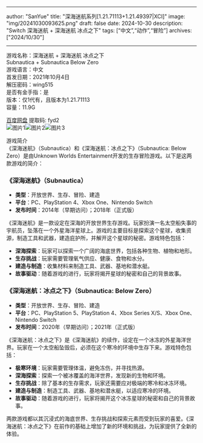 
---
author: "SanYue"
title: "深海迷航系列[1.21.71113+1.21.49397|XCI]"
image: "img/20241030093625.png"
draft: false
date: 2024-10-30
description: "Switch 深海迷航 + 深海迷航 冰点之下"
tags: [“中文”,“动作”,“冒险”]
archives: ["2024/10/30"]

---

游戏名称：深海迷航 + 深海迷航 冰点之下   
Subnautica  + Subnautica Below Zero    
游戏语言：中文  
首发日期：2021年10月4日  
解压密码：wing515  
是否有金手指：是  
版本：仅1代有，且版本为1.21.71113   
容量：11.9G

[百度网盘](https://pan.baidu.com/s/188D-rxjDZDixCIZxDR72NA) 提取码: fyd2  
![图片1](img/011daad83f84948.jpg)![图片2](img/bdcf6ce29ba61650f0b.jpg)![图片3](img/4175a9e5b153369.jpg)  

游戏简介  
《深海迷航》（Subnautica）和《深海迷航：冰点之下》（Subnautica: Below Zero）是由Unknown Worlds Entertainment开发的生存冒险游戏。以下是这两款游戏的简介：

### 《深海迷航》（Subnautica）

- **类型**：开放世界、生存、冒险、建造
- **平台**：PC、PlayStation 4、Xbox One、Nintendo Switch
- **发布时间**：2014年（早期访问）；2018年（正式版）

《深海迷航》是一款设定在深海的开放世界生存游戏。玩家扮演一名太空船失事的宇航员，坠落在一个外星海洋星球上。游戏的主要目标是探索这个星球，收集资源，制造工具和武器，建造庇护所，并解开这个星球的秘密。游戏特色包括：

- **深海探索**：玩家可以探索一个广阔的海底世界，包括各种生物、植物和地形。
- **生存挑战**：玩家需要管理氧气供应、健康、食物和水分。
- **建造与制造**：收集材料来制造工具、武器、基地和潜水艇。
- **故事驱动**：随着游戏的进行，玩家将揭开星球的秘密和自己的背景故事。

### 《深海迷航：冰点之下》（Subnautica: Below Zero）

- **类型**：开放世界、生存、冒险、建造
- **平台**：PC、PlayStation 5、PlayStation 4、Xbox Series X/S、Xbox One、Nintendo Switch
- **发布时间**：2020年（早期访问）；2021年（正式版）

《深海迷航：冰点之下》是《深海迷航》的续作，设定在一个冰冻的外星海洋世界。玩家在一个太空船坠毁后，必须在这个寒冷的环境中生存下来。游戏特色包括：

- **极寒环境**：玩家需要管理体温，避免冻伤，并寻找热源。
- **深海探索**：探索一个被冰覆盖的海洋世界，发现新的生物和环境。
- **生存挑战**：除了基本的生存需求，玩家还需要应对极端的寒冷和冰冻环境。
- **建造与制造**：制造工具、武器、基地和潜水艇，以适应寒冷的环境。
- **故事驱动**：随着游戏的进行，玩家将揭开这个冰冻星球的秘密和自己的背景故事。

两款游戏都以其沉浸式的海底世界、生存挑战和探索元素而受到玩家的喜爱。《深海迷航：冰点之下》在前作的基础上增加了新的环境和挑战，为玩家提供了全新的体验。
